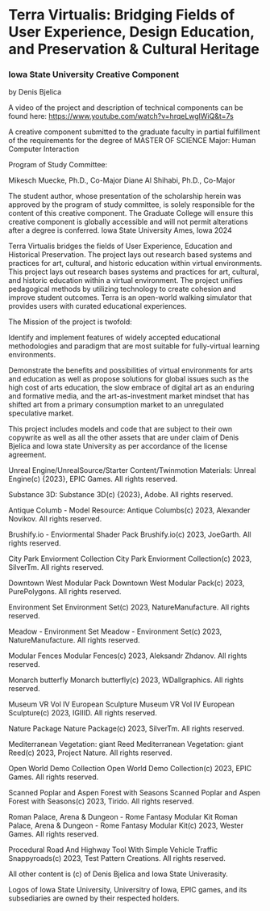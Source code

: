 # Terra Virtualis: Bridging Fields of User Experience, Design Education, and Preservation & Cultural Heritage
### Iowa State University Creative Component 
by
Denis Bjelica

A video of the project and description of technical components can be found here:
https://www.youtube.com/watch?v=hrqeLwglWiQ&t=7s

A creative component submitted to the graduate faculty
in partial fulfillment of the requirements for the degree of
MASTER OF SCIENCE
Major: Human Computer Interaction

Program of Study Committee:

Mikesch Muecke, Ph.D., Co-Major
Diane Al Shihabi, Ph.D., Co-Major 

The student author, whose presentation of the scholarship herein was approved by the program
of study committee, is solely responsible for the content of this creative component. The
Graduate College will ensure this creative component is globally accessible and will not permit
alterations after a degree is conferred.
Iowa State University
Ames, Iowa
2024


Terra Virtualis bridges the fields of User Experience, Education and Historical Preservation. The project lays out research based systems and practices for art, cultural, and historic education within virtual environments. This project lays out research bases systems and practices for art, cultural, and historic education within a virtual environment. The project unifies pedagogical methods by utilizing technology to create cohesion and improve student outcomes. Terra is an open-world walking simulator that provides users with curated educational experiences.

The Mission of the project is twofold:

Identify and implement features of widely accepted educational methodologies and paradigm that are most suitable for fully-virtual learning environments.

Demonstrate the benefits and possibilities of virtual environments for arts and education as well as propose solutions for global issues such as the high cost of arts education, the slow embrace of digital art as an enduring and formative media, and the art-as-investment market mindset that has shifted art from a primary consumption market to an unregulated speculative market.

This project includes models and code that are subject to their own copywrite as well as all the other assets that are under claim of Denis Bjelica and Iowa state University as per accordance of the license agreement.

Unreal Engine/UnrealSource/Starter Content/Twinmotion Materials:
Unreal Engine(c) {2023}, EPIC Games. All rights reserved.

Substance 3D:
Substance 3D(c) {2023}, Adobe. All rights reserved.

Antique Columb - Model Resource:
Antique Columbs(c) 2023, Alexander Novikov. All rights reserved.

Brushify.io - Enviormental Shader Pack
Brushify.io(c) 2023, JoeGarth. All rights reserved.

City Park Enviorment Collection
City Park Enviorment Collection(c) 2023, SilverTm. All rights reserved.

Downtown West Modular Pack 
Downtown West Modular Pack(c) 2023, PurePolygons. All rights reserved.

Environment Set
Environment Set(c) 2023, NatureManufacture. All rights reserved.

Meadow - Environment Set
Meadow - Environment Set(c) 2023, NatureManufacture. All rights reserved.

Modular Fences
Modular Fences(c) 2023, Aleksandr Zhdanov. All rights reserved.

Monarch butterfly
Monarch butterfly(c) 2023, WDallgraphics. All rights reserved.

Museum VR Vol IV European Sculpture
Museum VR Vol IV European Sculpture(c) 2023, IGIIID. All rights reserved.

Nature Package
Nature Package(c) 2023, SilverTm. All rights reserved. 

Mediterranean Vegetation: giant Reed
Mediterranean Vegetation: giant Reed(c) 2023, Project Nature. All rights reserved.

Open World Demo Collection
Open World Demo Collection(c) 2023, EPIC Games. All rights reserved.

Scanned Poplar and Aspen Forest with Seasons
Scanned Poplar and Aspen Forest with Seasons(c) 2023, Tirido. All rights reserved.

Roman Palace, Arena & Dungeon - Rome Fantasy Modular Kit
Roman Palace, Arena & Dungeon - Rome Fantasy Modular Kit(c) 2023, Wester Games. All rights reserved.

Procedural Road And Highway Tool With Simple Vehicle Traffic
Snappyroads(c) 2023, Test Pattern Creations. All rights reserved.

All other content is (c) of Denis Bjelica and Iowa State Univerasity.

Logos of Iowa State University, Universitry of Iowa, EPIC games, and its subsediaries are owned by their respected holders.


















